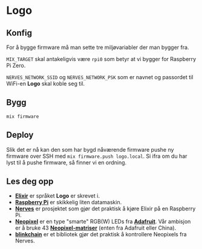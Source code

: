 # Logo

## Konfig

For å bygge firmware må man sette tre miljøvariabler der man bygger fra.

`MIX_TARGET` skal antakeligvis være `rpi0` som betyr at vi bygger for Raspberry
Pi Zero.

`NERVES_NETWORK_SSID` og `NERVES_NETWORK_PSK` som er navnet og passordet til
WiFi-en **Logo** skal koble seg til.

## Bygg

```shell
mix firmware
```

## Deploy

Slik det er nå kan den som har bygd nåværende firmware pushe ny firmware over
SSH med `mix firmware.push logo.local`. Si ifra om du har lyst til å pushe
firmware, så finner vi en ordning.


## Les deg opp

* [**Elixir**](https://elixir-lang.org) er språket **Logo** er skrevet i.
* [**Raspberry Pi**](https://www.raspberrypi.org/) er skikkelig liten datamaskin.
* [**Nerves**](https://nerves-project.org) er prosjektet som gjør det praktisk å
  kjøre Elixir på en Raspberry Pi.
* [**Neopixel**](https://learn.adafruit.com/adafruit-neopixel-uberguide/the-magic-of-neopixels)
  er en type "smarte" RGB(W) LEDs fra [**Adafruit**](https://adafruit.com). Vår
  ambisjon er å bruke 43
  [**Neopixel-matriser**](https://www.adafruit.com/product/1487)
  (enten fra Adafruit eller China).
* [**blinkchain**](https://github.com/GregMefford/blinkchain) er et bibliotek 
  gjør det praktisk å kontrollere Neopixels fra Nerves.
